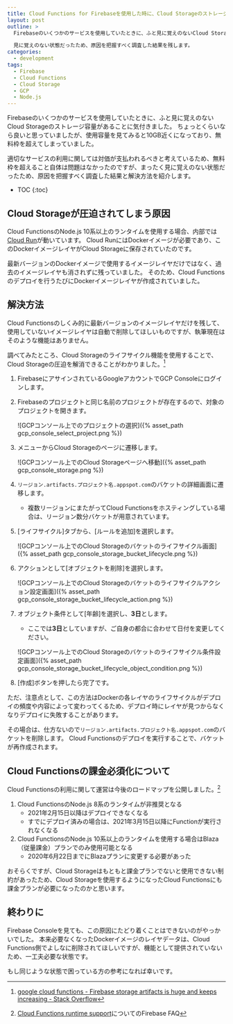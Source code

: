 ```yaml
---
title: Cloud Functions for Firebaseを使用した時に、Cloud Storageのストレージ容量が圧迫される問題について調べた
layout: post
outline: >
  Firebaseのいくつかのサービスを使用していたときに、ふと見に覚えのないCloud Storageのストレージ容量があることに気付きました。

  見に覚えのない状態だったため、原因を把握すべく調査した結果を残します。
categories:
  - development
tags:
  - Firebase
  - Cloud Functions
  - Cloud Storage
  - GCP
  - Node.js
---
```


Firebaseのいくつかのサービスを使用していたときに、ふと見に覚えのないCloud Storageのストレージ容量があることに気付きました。
ちょっとくらいなら良いと思っていましたが、使用容量を見てみると10GB近くになっており、無料枠を超えてしまっていました。

適切なサービスの利用に関しては対価が支払われるべきと考えているため、無料枠を超えること自体は問題はなかったのですが、まったく見に覚えのない状態だったため、原因を把握すべく調査した結果と解決方法を紹介します。

* TOC
{:toc}

## Cloud Storageが圧迫されてしまう原因

Cloud FunctionsのNode.js 10系以上のランタイムを使用する場合、内部では[Cloud Run](https://cloud.google.com/run)が動いています。
Cloud RunにはDockerイメージが必要であり、このDockerイメージレイヤがCloud Storageに保存されていたのです。

最新バージョンのDockerイメージで使用するイメージレイヤだけではなく、過去のイメージレイヤも消されずに残っていました。
そのため、Cloud Functionsのデプロイを行うたびにDockerイメージレイヤが作成されていました。

## 解決方法

Cloud Functionsのしくみ的に最新バージョンのイメージレイヤだけを残して、使用していないイメージレイヤは自動で削除してほしいものですが、執筆現在はそのような機能はありません。

調べてみたところ、Cloud Storageのライフサイクル機能を使用することで、Cloud Storageの圧迫を解消できることがわかりました。[^functions-artifacts-increasing-stackoverflow]

[^functions-artifacts-increasing-stackoverflow]: [google cloud functions - Firebase storage artifacts is huge and keeps increasing - Stack Overflow](https://stackoverflow.com/questions/63843721/firebase-storage-artifacts-is-huge-and-keeps-increasing)

1. FirebaseにアサインされているGoogleアカウントでGCP Consoleにログインします。
1. Firebaseのプロジェクトと同じ名前のプロジェクトが存在するので、対象のプロジェクトを開きます。

    ![GCPコンソール上でのプロジェクトの選択]({% asset_path gcp_console_select_project.png %})

1. メニューからCloud Storageのページに遷移します。

    ![GCPコンソール上でのCloud Storageページへ移動]({% asset_path gcp_console_storage.png %})

1. `リージョン.artifacts.プロジェクト名.appspot.com`のバケットの詳細画面に遷移します。

    * 複数リージョンにまたがってCloud Functionsをホスティングしている場合は、リージョン数分バケットが用意されています。

1. [ライフサイクル]タブから、[ルールを追加]を選択します。

    ![GCPコンソール上でのCloud Storageのバケットのライフサイクル画面]({% asset_path gcp_console_storage_bucket_lifecycle.png %})

1. アクションとして[オブジェクトを削除]を選択します。

    ![GCPコンソール上でのCloud Storageのバケットのライフサイクルアクション設定画面]({% asset_path gcp_console_storage_bucket_lifecycle_action.png %})

1. オブジェクト条件として[年齢]を選択し、**3日**とします。

    * ここでは**3日**としていますが、ご自身の都合に合わせて日付を変更してください。

    ![GCPコンソール上でのCloud Storageのバケットのライフサイクル条件設定画面]({% asset_path gcp_console_storage_bucket_lifecycle_object_condition.png %})

1. [作成]ボタンを押したら完了です。

ただ、注意点として、この方法はDockerの各レイヤのライフサイクルがデプロイの頻度や内容によって変わってくるため、デプロイ時にレイヤが見つからなくなりデプロイに失敗することがあります。

その場合は、仕方ないので`リージョン.artifacts.プロジェクト名.appspot.com`のバケットを削除します。
Cloud Functionsのデプロイを実行することで、バケットが再作成されます。

## Cloud Functionsの課金必須化について

Cloud Functionsの利用に関して運営は今後のロードマップを公開しました。[^cloud-functions-runtime-support]

[^cloud-functions-runtime-support]: [Cloud Functions runtime support](https://firebase.google.com/support/faq#functions-runtime)についてのFirebase FAQ

1. Cloud FunctionsのNode.js 8系のランタイムが非推奨となる
    * 2021年2月15日以降はデプロイできなくなる
    * すでにデプロイ済みの場合は、2021年3月15日以降にFunctionが実行されなくなる
1. Cloud FunctionsのNode.js 10系以上のランタイムを使用する場合はBlaza（従量課金）プランでのみ使用可能となる
    * 2020年6月22日までにBlazaプランに変更する必要があった

おそらくですが、Cloud Storageはもともと課金プランでないと使用できない制約があったため、Cloud Storageを使用するようになったCloud Functionsにも課金プランが必要になったのかと思います。

## 終わりに

Firebase Consoleを見ても、この原因にたどり着くことはできないのがやっかいでした。
本来必要なくなったDockerイメージのレイヤデータは、Cloud Functions側でよしなに削除されてほしいですが、機能として提供されていないため、一工夫必要な状態です。

もし同じような状態で困っている方の参考になれば幸いです。
